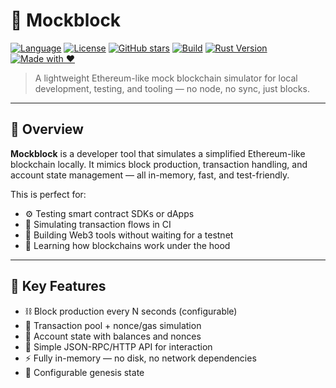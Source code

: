 # 🧱 Mockblock

[![Language](https://img.shields.io/badge/Rust-🦀%20Rust-orange?style=flat-square&logo=rust)](https://www.rust-lang.org)
[![License](https://img.shields.io/github/license/akotsampaseris/mockblock?style=flat-square)](./LICENSE)
[![GitHub stars](https://img.shields.io/github/stars/akotsampaseris/mockblock?style=flat-square)](https://github.com/akotsampaseris/mockblock/stargazers)
[![Build](https://img.shields.io/github/actions/workflow/status/akotsampaseris/mockblock/ci.yml?label=build&style=flat-square)](https://github.com/akotsampaseris/mockblock/actions)
[![Rust Version](https://img.shields.io/badge/Rust-1.75%2B-blue?style=flat-square)](https://blog.rust-lang.org)
[![Made with ❤️](https://img.shields.io/badge/made%20with-%E2%9D%A4-red?style=flat-square)](https://github.com/akotsampaseris)

> A lightweight Ethereum-like mock blockchain simulator for local development, testing, and tooling — no node, no sync, just blocks.

---

## 🚀 Overview

**Mockblock** is a developer tool that simulates a simplified Ethereum-like blockchain locally. It mimics block production, transaction handling, and account state management — all in-memory, fast, and test-friendly.

This is perfect for:
- ⚙️ Testing smart contract SDKs or dApps
- 🧪 Simulating transaction flows in CI
- 🧰 Building Web3 tools without waiting for a testnet
- 🧠 Learning how blockchains work under the hood

---

## 🧠 Key Features

- ⛓️ Block production every N seconds (configurable)
- 🔁 Transaction pool + nonce/gas simulation
- 💸 Account state with balances and nonces
- 📡 Simple JSON-RPC/HTTP API for interaction
- ⚡ Fully in-memory — no disk, no network dependencies
- 🧾 Configurable genesis state